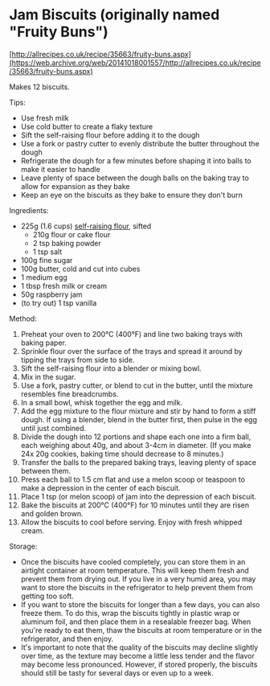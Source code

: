# Jam Biscuits (originally named "Fruity Buns")

[http://allrecipes.co.uk/recipe/35663/fruity-buns.aspx](https://web.archive.org/web/20141018001557/http://allrecipes.co.uk/recipe/35663/fruity-buns.aspx)

Makes 12 biscuits.

Tips:

* Use fresh milk
* Use cold butter to create a flaky texture
* Sift the self-raising flour before adding it to the dough
* Use a fork or pastry cutter to evenly distribute the butter throughout the dough
* Refrigerate the dough for a few minutes before shaping it into balls to make it easier to handle
* Leave plenty of space between the dough balls on the baking tray to allow for expansion as they bake
* Keep an eye on the biscuits as they bake to ensure they don't burn

Ingredients:

* 225g (1.6 cups) [self-raising flour](self-raising-flour.md), sifted
    * 210g flour or cake flour
    * 2 tsp baking powder
    * 1 tsp salt
* 100g fine sugar
* 100g butter, cold and cut into cubes
* 1 medium egg
* 1 tbsp fresh milk or cream
* 50g raspberry jam
* (to try out) 1 tsp vanilla

Method:

1. Preheat your oven to 200°C (400°F) and line two baking trays with baking paper.
2. Sprinkle flour over the surface of the trays and spread it around by tipping the trays from side to side.
3. Sift the self-raising flour into a blender or mixing bowl.
4. Mix in the sugar.
5. Use a fork, pastry cutter, or blend to cut in the butter, until the mixture resembles fine breadcrumbs.
6. In a small bowl, whisk together the egg and milk.
7. Add the egg mixture to the flour mixture and stir by hand to form a stiff dough. If using a blender, blend in the
   butter first, then pulse in the egg until just combined.
8. Divide the dough into 12 portions and shape each one into a firm ball, each weighing about 40g, and about 3-4cm in
   diameter. (If you make 24x 20g cookies, baking time should decrease to 8 minutes.)
9. Transfer the balls to the prepared baking trays, leaving plenty of space between them.
10. Press each ball to 1.5 cm flat and use a melon scoop or teaspoon to make a depression in the center of each biscuit.
11. Place 1 tsp (or melon scoop) of jam into the depression of each biscuit.
12. Bake the biscuits at 200°C (400°F) for 10 minutes until they are risen and golden brown.
13. Allow the biscuits to cool before serving. Enjoy with fresh whipped cream.

Storage:

* Once the biscuits have cooled completely, you can store them in an airtight container at room temperature. This will
  keep them fresh and prevent them from drying out. If you live in a very humid area, you may want to store the biscuits
  in the refrigerator to help prevent them from getting too soft.
* If you want to store the biscuits for longer than a few days, you can also freeze them. To do this, wrap the biscuits
  tightly in plastic wrap or aluminum foil, and then place them in a resealable freezer bag. When you're ready to eat
  them, thaw the biscuits at room temperature or in the refrigerator, and then enjoy.
* It's important to note that the quality of the biscuits may decline slightly over time, as the texture may become a
  little less tender and the flavor may become less pronounced. However, if stored properly, the biscuits should still
  be tasty for several days or even up to a week.
